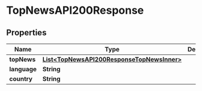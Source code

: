 

# TopNewsAPI200Response


## Properties

| Name | Type | Description | Notes |
|------------ | ------------- | ------------- | -------------|
|**topNews** | [**List&lt;TopNewsAPI200ResponseTopNewsInner&gt;**](TopNewsAPI200ResponseTopNewsInner.md) |  |  [optional] |
|**language** | **String** |  |  [optional] |
|**country** | **String** |  |  [optional] |




